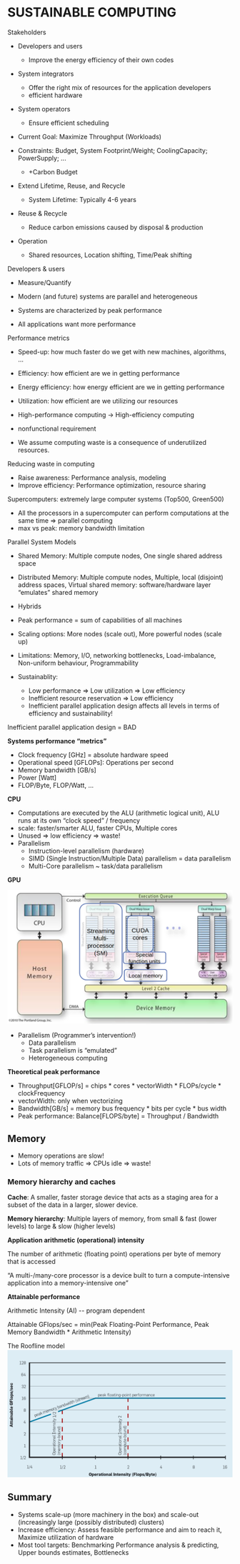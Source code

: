 # SUSTAINABLE COMPUTING

Stakeholders

- Developers and users
  - Improve the energy efficiency of their own codes
- System integrators
  - Offer the right mix of resources for the application developers
  - efficient hardware
- System operators
  - Ensure efficient scheduling

- Current Goal: Maximize Throughput (Workloads)
- Constraints: Budget, System Footprint/Weight; CoolingCapacity; PowerSupply; ...
  - +Carbon Budget

- Extend Lifetime, Reuse, and Recycle
  - System Lifetime: Typically 4-6 years
- Reuse & Recycle
  - Reduce carbon emissions caused by disposal & production

- Operation
  - Shared resources, Location shifting, Time/Peak shifting

Developers & users

- Measure/Quantify

- Modern (and future) systems are parallel and heterogeneous
- Systems are characterized by peak performance
- All applications want more performance

Performance metrics

- Speed-up: how much faster do we get with new machines, algorithms, ...
- Efficiency: how efficient are we in getting performance
- Energy efficiency: how energy efficient are we in getting performance
- Utilization: how efficient are we utilizing our resources

- High-performance computing -> High-efficiency computing
- nonfunctional requirement
- We assume computing waste is a consequence of underutilized resources.

Reducing waste in computing

- Raise awareness: Performance analysis, modeling
- Improve efficiency: Performance optimization, resource sharing

Supercomputers: extremely large computer systems (Top500, Green500)

- All the processors in a supercomputer can perform computations at the same time => parallel computing
- max vs peak: memory bandwidth limitation

Parallel System Models

- Shared Memory: Multiple compute nodes, One single shared address space
- Distributed Memory: Multiple compute nodes, Multiple, local (disjoint) address spaces, Virtual shared memory: software/hardware layer “emulates” shared memory
- Hybrids

- Peak performance = sum of capabilities of all machines
- Scaling options: More nodes (scale out), More powerful nodes (scale up)
- Limitations: Memory, I/O, networking bottlenecks, Load-imbalance, Non-uniform behaviour, Programmability
- Sustainablity:
  - Low performance => Low utilization => Low efficiency
  - Inefficient resource reservation => Low efficiency
  - Inefficient parallel application design affects all levels in terms of efficiency and sustainability!


Inefficient parallel application design = BAD

**Systems performance “metrics”**

- Clock frequency [GHz] = absolute hardware speed
- Operational speed [GFLOPs]: Operations per second
- Memory bandwidth [GB/s]
- Power [Watt]
- FLOP/Byte, FLOP/Watt, ...

**CPU**

- Computations are executed by the ALU (arithmetic logical unit), ALU runs at its own “clock speed” / frequency
- scale: faster/smarter ALU, faster CPUs, Multiple cores
- Unused => low efficiency => waste!
- Parallelism
  - Instruction-level parallelism (hardware)
  - SIMD (Single Instruction/Multiple Data) parallelism = data parallelism
  - Multi-Core parallelism ~ task/data parallelism

**GPU**

![alt text](image-18.png)

- Parallelism (Programmer’s intervention!)
  - Data parallelism
  - Task parallelism is “emulated”
  - Heterogeneous computing

**Theoretical peak performance**

- Throughput[GFLOP/s] = chips * cores * vectorWidth * FLOPs/cycle * clockFrequency
- vectorWidth: only when vectorizing
- Bandwidth[GB/s] = memory bus frequency * bits per cycle * bus width
- Peak performance: Balance[FLOPS/byte] = Throughput / Bandwidth

## Memory

- Memory operations are slow!
- Lots of memory traffic => CPUs idle => waste!

### Memory hierarchy and caches

**Cache**: A smaller, faster storage device that acts as a staging area for a
subset of the data in a larger, slower device.

**Memory hierarchy**: Multiple layers of memory, from small & fast (lower levels) to large & slow (higher levels)

**Application arithmetic (operational) intensity**

The number of arithmetic (floating point) operations per byte of memory that is
accessed

“A multi-/many-core processor is a device built to turn a compute-intensive application into a memory-intensive one”

**Attainable performance**

Arithmetic Intensity (AI) -- program dependent

Attainable GFlops/sec = min(Peak Floating-Point Performance, Peak Memory Bandwidth * Arithmetic Intensity)


The Roofline model
![alt text](image-19.png)

## Summary

- Systems scale-up (more machinery in the box) and scale-out (increasingly large (possibly distributed) clusters)
- Increase efficiency: Assess feasible performance and aim to reach it, Maximize utilization of hardware
- Most tool targets: Benchmarking Performance analysis & predicting, Upper bounds estimates, Bottlenecks